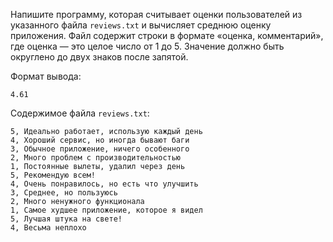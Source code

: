 Напишите программу, которая считывает оценки пользователей из указанного файла `reviews.txt` и вычисляет среднюю оценку приложения.
Файл содержит строки в формате «оценка, комментарий», где оценка — это целое число от 1 до 5. 
Значение должно быть округлено до двух знаков после запятой.

Формат вывода:
```
4.61
```

Содержимое файла `reviews.txt`:
```
5, Идеально работает, использую каждый день
4, Хороший сервис, но иногда бывают баги
3, Обычное приложение, ничего особенного
2, Много проблем с производительностью
1, Постоянные вылеты, удалил через день
5, Рекомендую всем!
4, Очень понравилось, но есть что улучшить
3, Среднее, но пользуюсь
2, Много ненужного функционала
1, Самое худшее приложение, которое я видел
5, Лучшая штука на свете!
4, Весьма неплохо
```